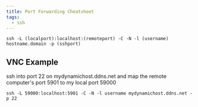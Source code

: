 ```yaml
---
title: Port Forwarding Cheatsheet
tags:
  - ssh
---
```


```
ssh -L (localport):localhost:(remoteport) -C -N -l (username) hostname.domain -p (sshport)
```

## VNC Example

ssh into port 22 on mydynamichost.ddns.net and map the remote computer's port 5901 to my local port 59000

```
ssh -L 59000:localhost:5901 -C -N -l username mydynamichost.ddns.net -p 22
```
